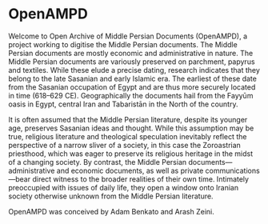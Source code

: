 # OpenAMPD
Welcome to Open Archive of Middle Persian Documents (OpenAMPD), a project working to digitise the Middle Persian documents. The Middle Persian documents are mostly economic and administrative in nature. The Middle Persian documents are variously preserved on parchment, papyrus and textiles. While these elude a precise dating, research indicates that they belong to the late Sasanian and early Islamic era. The earliest of these date from the Sasanian occupation of Egypt and are thus more securely located in time (618–629 CE). Geographically the documents hail from the Fayyūm oasis in Egypt, central Iran and Tabaristān in the North of the country.

It is often assumed that the Middle Persian literature, despite its younger age, preserves Sasanian ideas and thought. While this assumption may be true, religious literature and theological speculation inevitably reflect the perspective of a narrow sliver of a society, in this case the Zoroastrian priesthood, which was eager to preserve its religious heritage in the midst of a changing society. By contrast, the Middle Persian documents—administrative and economic documents, as well as private communications—bear direct witness to the broader realities of their own time. Intimately preoccupied with issues of daily life, they open a window onto Iranian society otherwise unknown from the Middle Persian literature.

OpenAMPD was conceived by Adam Benkato and Arash Zeini.
